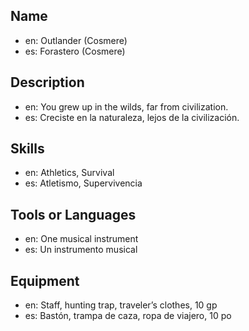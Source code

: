 ## Name
- en: Outlander (Cosmere)
- es: Forastero (Cosmere)

## Description
- en: You grew up in the wilds, far from civilization.
- es: Creciste en la naturaleza, lejos de la civilización.

## Skills
- en: Athletics, Survival
- es: Atletismo, Supervivencia

## Tools or Languages
- en: One musical instrument
- es: Un instrumento musical

## Equipment
- en: Staff, hunting trap, traveler’s clothes, 10 gp
- es: Bastón, trampa de caza, ropa de viajero, 10 po